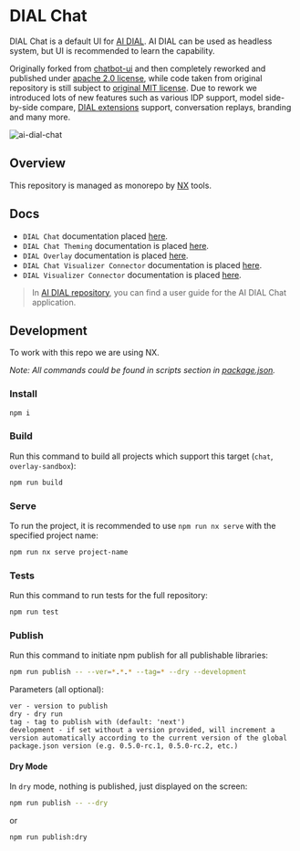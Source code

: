 # DIAL Chat

DIAL Chat is a default UI for [AI DIAL](https://epam-rail.com). AI DIAL can be used as headless system, but UI is recommended to learn the capability.

Originally forked from [chatbot-ui](https://github.com/mckaywrigley/chatbot-ui) and then completely reworked and published under [apache 2.0 license](./LICENSE), while code taken from original repository is still subject to [original MIT license](./license-original). Due to rework we introduced lots of new features such as various IDP support, model side-by-side compare, [DIAL extensions](https://epam-rail.com/extension-framework) support, conversation replays, branding and many more.

![ai-dial-chat](./docs/ai-dial-chat.png)

## Overview

This repository is managed as monorepo by [NX](https://nx.dev/) tools.

## Docs

* `DIAL Chat` documentation placed [here](./apps/chat/README.md).
* `DIAL Chat Theming` documentation is placed [here](./docs/THEME-CUSTOMIZATION.md).
* `DIAL Overlay` documentation is placed [here](./libs/overlay/README.md).
* `DIAL Chat Visualizer Connector` documentation is placed [here](./libs/chat-visualizer-connector/README.md).
* `DIAL Visualizer Connector` documentation is placed [here](./libs/visualizer-connector/README.md).

> In [AI DIAL repository](https://github.com/epam/ai-dial/blob/main/docs/user-guide.md), you can find a user guide for the AI DIAL Chat application. 

## Development

To work with this repo we are using NX.

_Note: All commands could be found in scripts section in [package.json](./package.json)._

### Install

```bash
npm i
```

### Build

Run this command to build all projects which support this target (`chat`, `overlay-sandbox`):

```bash
npm run build
```

### Serve

To run the project, it is recommended to use `npm run nx serve` with the specified project name:

```bash
npm run nx serve project-name
```

### Tests

Run this command to run tests for the full repository:

```bash
npm run test
```

### Publish

Run this command to initiate npm publish for all publishable libraries:

```bash
npm run publish -- --ver=*.*.* --tag=* --dry --development
```

Parameters (all optional):

```
ver - version to publish
dry - dry run
tag - tag to publish with (default: 'next')
development - if set without a version provided, will increment a version automatically according to the current version of the global package.json version (e.g. 0.5.0-rc.1, 0.5.0-rc.2, etc.)
```

#### Dry Mode

In `dry` mode, nothing is published, just displayed on the screen:

```bash
npm run publish -- --dry
```

or

```bash
npm run publish:dry
```
